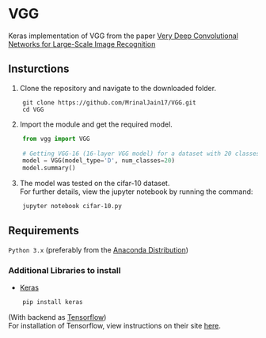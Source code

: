 # VGG
Keras implementation of VGG from the paper [Very Deep Convolutional Networks for Large-Scale Image Recognition](https://arxiv.org/abs/1409.1556)

## Insturctions
1. Clone the repository and navigate to the downloaded folder.
```
	git clone https://github.com/MrinalJain17/VGG.git
	cd VGG
```

2. Import the module and get the required model.
```python
	from vgg import VGG
	
	# Getting VGG-16 (16-layer VGG model) for a dataset with 20 classes
	model = VGG(model_type='D', num_classes=20)
	model.summary()
```

3. The model was tested on the cifar-10 dataset.  
For further details, view the jupyter notebook by running the command:
```bash
	jupyter notebook cifar-10.py
```

## Requirements
`Python 3.x` (preferably from the [Anaconda Distribution](https://www.anaconda.com/download/))

### Additional Libraries to install
- [Keras]()  
```bash
	pip install keras
```
 (With backend as [Tensorflow](https://www.tensorflow.org/))  
 For installation of Tensorflow, view instructions on their site [here](https://www.tensorflow.org/install/).
